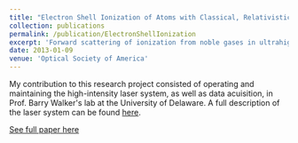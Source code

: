 ```yaml
---
title: "Electron Shell Ionization of Atoms with Classical, Relativistic Scattering"
collection: publications
permalink: /publication/ElectronShellIonization
excerpt: 'Forward scattering of ionization from noble gases in ultrahigh intensities of 2×1019 W/cm2 is investigated. The observed strongly forward scattered photoionization is in agreement with classical field scattering employing the full nonparaxial laser field.'
date: 2013-01-09
venue: 'Optical Society of America'
---
```


My contribution to this research project consisted of operating and maintaining the high-intensity laser system, as well as data acuisition, in Prof. Barry Walker's lab at the University of Delaware. A full description of the laser system can be found [here](https://sites.udel.edu/bcwalker/research/). 

[See full paper here](https://www.osapublishing.org/abstract.cfm?uri=CLEO_QELS-2013-QTh1D.4)
